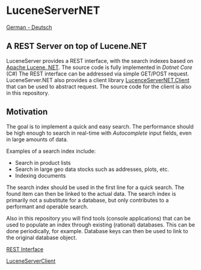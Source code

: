 # LuceneServerNET

[German - Deutsch](./doc/README_de.md)

## A REST Server on top of Lucene.NET

LuceneServer provides a REST interface, with the search indexes based on [Apache Lucene. NET](https://github.com/apache/lucenenet).
The source code is fully implemented in *Dotnet Core* (C#) The REST interface can be addressed via simple GET/POST request.
LuceneServer.NET also provides a client library [LucenceServerNET.Client](https://www.nuget.org/packages/LuceneServerNET.Client/) that can be used to abstract request.
The source code for the client is also in this repository.

## Motivation

The goal is to implement a quick and easy search. The performance should be high enough to search in real-time with *Autocomplete* input fields, even in large amounts of data.

Examples of a search index include:

* Search in product lists
* Search in large geo data stocks such as addresses, plots, etc.
* Indexing documents

The search index should be used in the first line for a quick search. The found item can then be linked to the actual data. The search index is primarily not a substitute for a database,
but only contributes to a performant and operable search. 

Also in this repository you will find tools (console applications) that can be used to populate an index through existing (rational) databases. This can be done periodically, for example. Database keys can then be used to 
link to the original database object. 

[REST Interface](./doc/rest/interface_en.md)

[LuceneServerClient](./doc/clients/luceneserverclient_en.md)
